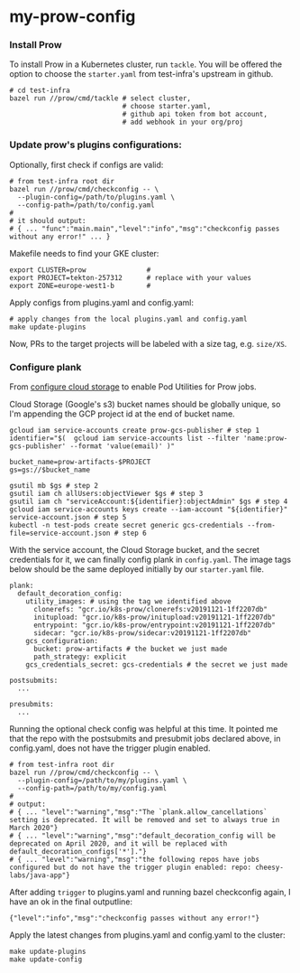 # my-prow-config

### Install Prow

To install Prow in a Kubernetes cluster, run `tackle`. You will be offered the
option to choose the `starter.yaml` from test-infra's upstream in github.

```
# cd test-infra
bazel run //prow/cmd/tackle # select cluster,
                            # choose starter.yaml,
                            # github api token from bot account,
                            # add webhook in your org/proj
```

### Update prow's plugins configurations:

Optionally, first check if configs are valid:
```
# from test-infra root dir
bazel run //prow/cmd/checkconfig -- \
  --plugin-config=/path/to/plugins.yaml \
  --config-path=/path/to/config.yaml
#
# it should output:
# { ... "func":"main.main","level":"info","msg":"checkconfig passes without any error!" ... }
```

Makefile needs to find your GKE cluster:
```
export CLUSTER=prow               #
export PROJECT=tekton-257312      # replace with your values
export ZONE=europe-west1-b        #
```

Apply configs from plugins.yaml and config.yaml:
```
# apply changes from the local plugins.yaml and config.yaml
make update-plugins
```

Now, PRs to the target projects will be labeled with a size tag, e.g.
`size/XS`.

### Configure plank

From [configure cloud storage](https://github.com/kubernetes/test-infra/blob/master/prow/getting_started_deploy.md#configure-cloud-storage)
to enable Pod Utilities for Prow jobs.

Cloud Storage (Google's s3) bucket names should be globally unique, so I'm
appending the GCP project id at the end of bucket name.

```
gcloud iam service-accounts create prow-gcs-publisher # step 1
identifier="$(  gcloud iam service-accounts list --filter 'name:prow-gcs-publisher' --format 'value(email)' )"

bucket_name=prow-artifacts-$PROJECT
gs=gs://$bucket_name

gsutil mb $gs # step 2
gsutil iam ch allUsers:objectViewer $gs # step 3
gsutil iam ch "serviceAccount:${identifier}:objectAdmin" $gs # step 4
gcloud iam service-accounts keys create --iam-account "${identifier}" service-account.json # step 5
kubectl -n test-pods create secret generic gcs-credentials --from-file=service-account.json # step 6
```

With the service account, the Cloud Storage bucket, and the secret credentials
for it, we can finally config plank in `config.yaml`. The image tags below
should be the same deployed initially by our `starter.yaml` file.

```
plank:
  default_decoration_config:
    utility_images: # using the tag we identified above
      clonerefs: "gcr.io/k8s-prow/clonerefs:v20191121-1ff2207db"
      initupload: "gcr.io/k8s-prow/initupload:v20191121-1ff2207db"
      entrypoint: "gcr.io/k8s-prow/entrypoint:v20191121-1ff2207db"
      sidecar: "gcr.io/k8s-prow/sidecar:v20191121-1ff2207db"
    gcs_configuration:
      bucket: prow-artifacts # the bucket we just made
      path_strategy: explicit
    gcs_credentials_secret: gcs-credentials # the secret we just made

postsubmits:
  ...

presubmits:
  ...
```

Running the optional check config was helpful at this time. It pointed me that
the repo with the postsubmits and presubmit jobs declared above, in
config.yaml, does not have the trigger plugin enabled.
```
# from test-infra root dir
bazel run //prow/cmd/checkconfig -- \
  --plugin-config=/path/to/my/plugins.yaml \
  --config-path=/path/to/my/config.yaml
#
# output:
# { ... "level":"warning","msg":"The `plank.allow_cancellations` setting is deprecated. It will be removed and set to always true in March 2020"}
# { ... "level":"warning","msg":"default_decoration_config will be deprecated on April 2020, and it will be replaced with default_decoration_configs['*']."}
# { ... "level":"warning","msg":"the following repos have jobs configured but do not have the trigger plugin enabled: repo: cheesy-labs/java-app"}
```

After adding `trigger` to plugins.yaml and running bazel checkconfig again,
I have an ok in the final outputline:
```
{"level":"info","msg":"checkconfig passes without any error!"}
```

Apply the latest changes from plugins.yaml and config.yaml to the cluster:
```
make update-plugins
make update-config
```

